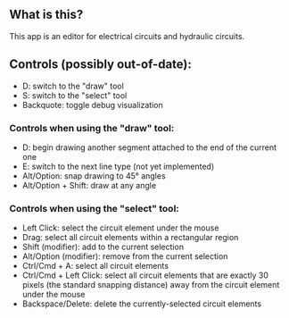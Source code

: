 ## What is this?

This app is an editor for electrical circuits and hydraulic circuits.

## Controls (possibly out-of-date):

-  D: switch to the "draw" tool
-  S: switch to the "select" tool
-  Backquote: toggle debug visualization

### Controls when using the "draw" tool:

-  D: begin drawing another segment attached to the end of the current one
-  E: switch to the next line type (not yet implemented)
-  Alt/Option: snap drawing to 45° angles
-  Alt/Option + Shift: draw at any angle

### Controls when using the "select" tool:

-  Left Click: select the circuit element under the mouse
-  Drag: select all circuit elements within a rectangular region
-  Shift (modifier): add to the current selection
-  Alt/Option (modifier): remove from the current selection
-  Ctrl/Cmd + A: select all circuit elements
-  Ctrl/Cmd + Left Click: select all circuit elements that are exactly 30 pixels (the standard snapping distance) away from the circuit element under the mouse
-  Backspace/Delete: delete the currently-selected circuit elements
